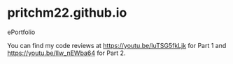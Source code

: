 # pritchm22.github.io
ePortfolio

You can find my code reviews at https://youtu.be/luTSG5fkLjk for Part 1
and https://youtu.be/lIw_nEWba64 for Part 2.

 
